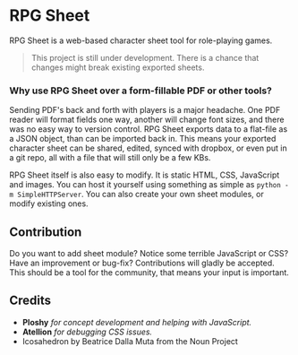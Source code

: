 # RPG Sheet
RPG Sheet is a web-based character sheet tool for role-playing games.

> This project is still under development. There is a chance that changes might
> break existing exported sheets.


### Why use RPG Sheet over a form-fillable PDF or other tools?
Sending PDF's back and forth with players is a major headache. One PDF reader
will format fields one way, another will change font sizes, and there was no
easy way to version control. RPG Sheet exports data to a flat-file as a JSON
object, than can be imported back in. This means your exported character sheet
can be shared, edited, synced with dropbox, or even put in a git repo, all with
a file that will still only be a few KBs.

RPG Sheet itself is also easy to modify. It is static HTML, CSS, JavaScript and
images. You can host it yourself using something as simple as `python -m
SimpleHTTPServer`. You can also create your own sheet modules, or modify
existing ones.


## Contribution
Do you want to add sheet module? Notice some terrible JavaScript or CSS? Have
an improvement or bug-fix? Contributions will gladly be accepted. This should be
a tool for the community, that means your input is important.

## Credits
- **Ploshy** *for concept development and helping with JavaScript.*
- **Atellion** *for debugging CSS issues.*
- Icosahedron by Beatrice Dalla Muta from the Noun Project
